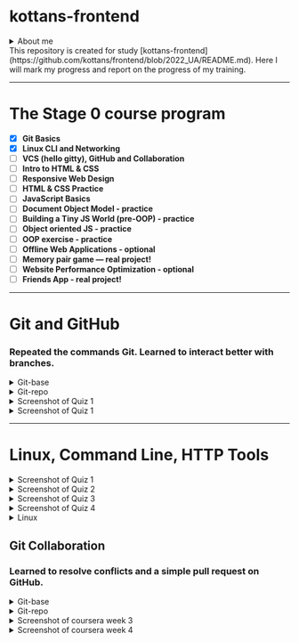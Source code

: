 # kottans-frontend

<details><summary>About me</summary>
### Hello! My name is Andrii. I'm 27 years old, I live in Lviv.
</details>
This repository is created for study [kottans-frontend](https://github.com/kottans/frontend/blob/2022_UA/README.md).
Here I will mark my progress and report on the progress of my training.

---

# The Stage 0 course program

- [x] **Git Basics**
- [x] **Linux CLI and Networking**
- [ ] **VCS (hello gitty), GitHub and Collaboration**
- [ ] **Intro to HTML & CSS**
- [ ] **Responsive Web Design**
- [ ] **HTML & CSS Practice**
- [ ] **JavaScript Basics**
- [ ] **Document Object Model - practice**
- [ ] **Building a Tiny JS World (pre-OOP) - practice**
- [ ] **Object oriented JS - practice**
- [ ] **OOP exercise - practice**
- [ ] **Offline Web Applications - optional**
- [ ] **Memory pair game — real project!**
- [ ] **Website Performance Optimization - optional**
- [ ] **Friends App - real project!**

---

# Git and GitHub
### Repeated the commands Git. Learned to interact better with branches.
<details><summary>Git-base</summary>

![Screenshot git-base](https://github.com/shkrobutandriy/kottans-frontend/blob/main/task-git/git-base.jpg)

</details>
<details><summary>Git-repo</summary>

![Screenshot git-repo](https://github.com/shkrobutandriy/kottans-frontend/blob/main/task-git/git-repo.jpg)

</details>

<details><summary>Screenshot of Quiz 1</summary>

![Screenshot coursera](https://github.com/shkrobutandriy/kottans-frontend/blob/main/task-git/coursera week 1.jpg)

</details>

<details><summary>Screenshot of Quiz 1</summary>

![Screenshot coursera](https://github.com/shkrobutandriy/kottans-frontend/blob/main/task-git/coursera week 2.jpg)

</details>

---

# Linux, Command Line, HTTP Tools
<details><summary>Screenshot of Quiz 1</summary>

![Screenshot of Quiz 1](https://github.com/shkrobutandriy/kottans-frontend/blob/main/task_linux_cli/linux%20Quiz%201.jpg)

</details>
<details><summary>Screenshot of Quiz 2</summary>

![Screenshot of Quiz 2](https://github.com/shkrobutandriy/kottans-frontend/blob/main/task_linux_cli/linux%20Quiz%202.jpg)

</details>
<details><summary>Screenshot of Quiz 3</summary>

![Screenshot of Quiz 3](https://github.com/shkrobutandriy/kottans-frontend/blob/main/task_linux_cli/linux%20Quiz%203.jpg)

</details>
<details><summary>Screenshot of Quiz 4</summary>

![Screenshot of Quiz 4](https://github.com/shkrobutandriy/kottans-frontend/blob/main/task_linux_cli/linux%20Quiz%204.jpg)

</details>
<details><summary>Linux</summary>
### Interesting operating system, need more practice.
</details>


## Git Collaboration
### Learned to resolve conflicts and a simple pull request on GitHub.
<details><summary>Git-base</summary>

![Screenshot git-base](https://github.com/shkrobutandriy/kottans-frontend/blob/main/task_git_collaboration/git-base.jpg)

</details>
<details><summary>Git-repo</summary>

![Screenshot git-repo](https://github.com/shkrobutandriy/kottans-frontend/blob/main/task_git_collaboration/git-repo.jpg)

</details>

<details><summary>Screenshot of coursera week 3</summary>

![Screenshot coursera](https://github.com/shkrobutandriy/kottans-frontend/blob/main/task_git_collaboration/coursera week 3.jpg)

</details>

<details><summary>Screenshot of coursera week 4</summary>

![Screenshot coursera](https://github.com/shkrobutandriy/kottans-frontend/blob/main/task_git_collaboration/coursera week 4.jpg)

</details>
